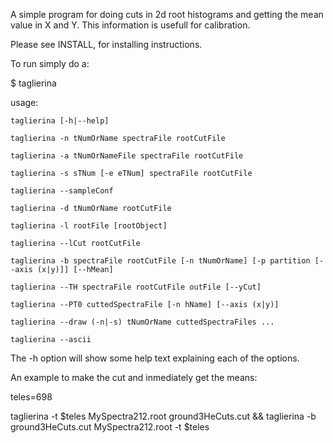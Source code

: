 A simple program for doing cuts in 2d root histograms and getting the
mean value in X and Y. This information is usefull for calibration.


Please see INSTALL, for installing instructions.

To run simply do a:

$ taglierina

usage:

	taglierina [-h|--help]
	
	taglierina -n tNumOrName spectraFile rootCutFile
	
	taglierina -a tNumOrNameFile spectraFile rootCutFile
	
	taglierina -s sTNum [-e eTNum] spectraFile rootCutFile
	
	taglierina --sampleConf
	
	taglierina -d tNumOrName rootCutFile
	
	taglierina -l rootFile [rootObject]
	
	taglierina --lCut rootCutFile
	
	taglierina -b spectraFile rootCutFile [-n tNumOrName] [-p partition [--axis (x|y)]] [--hMean]
	
	taglierina --TH spectraFile rootCutFile outFile [--yCut]
	
	taglierina --PT0 cuttedSpectraFile [-n hName] [--axis (x|y)]
	
	taglierina --draw (-n|-s) tNumOrName cuttedSpectraFiles ...
	
	taglierina --ascii

The -h option will show some help text explaining each of the options.

An example to make the cut and inmediately get the means:

teles=698

taglierina -t $teles MySpectra212.root ground3HeCuts.cut && taglierina -b ground3HeCuts.cut MySpectra212.root -t $teles
